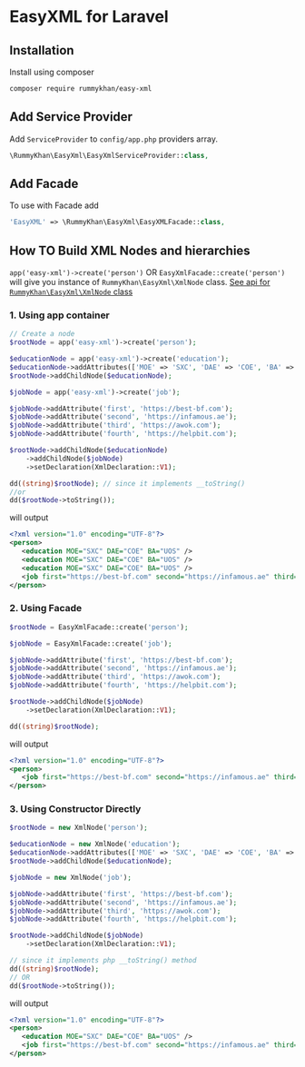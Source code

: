 # EasyXML for Laravel

## Installation

Install using composer

```bash
composer require rummykhan/easy-xml
```

## Add Service Provider
Add `ServiceProvider` to `config/app.php` providers array.

```php
\RummyKhan\EasyXml\EasyXmlServiceProvider::class,
```

## Add Facade
To use with Facade add

```php
'EasyXML' => \RummyKhan\EasyXml\EasyXMLFacade::class,
```

## How TO Build XML Nodes and hierarchies 

`app('easy-xml')->create('person')` OR `EasyXmlFacade::create('person')` will give you instance of `RummyKhan\EasyXml\XmlNode` class.
[See api for `RummyKhan\EasyXml\XmlNode` class ](https://github.com/rummykhan/easy-xml#rummykhaneasyxmlxmlnode-api)

### 1. Using app container

```php
// Create a node
$rootNode = app('easy-xml')->create('person');

$educationNode = app('easy-xml')->create('education');
$educationNode->addAttributes(['MOE' => 'SXC', 'DAE' => 'COE', 'BA' => 'UOS']);
$rootNode->addChildNode($educationNode);

$jobNode = app('easy-xml')->create('job');

$jobNode->addAttribute('first', 'https://best-bf.com');
$jobNode->addAttribute('second', 'https://infamous.ae');
$jobNode->addAttribute('third', 'https://awok.com');
$jobNode->addAttribute('fourth', 'https://helpbit.com');

$rootNode->addChildNode($educationNode)
    ->addChildNode($jobNode)
    ->setDeclaration(XmlDeclaration::V1);

dd((string)$rootNode); // since it implements __toString()
//or
dd($rootNode->toString());
```

will output

```xml
<?xml version="1.0" encoding="UTF-8"?>
<person>
   <education MOE="SXC" DAE="COE" BA="UOS" />
   <education MOE="SXC" DAE="COE" BA="UOS" />
   <education MOE="SXC" DAE="COE" BA="UOS" />
   <job first="https://best-bf.com" second="https://infamous.ae" third="https://awok.com" fourth="https://helpbit.com" />
</person>
```

### 2. Using Facade

```php
$rootNode = EasyXmlFacade::create('person');

$jobNode = EasyXmlFacade::create('job');

$jobNode->addAttribute('first', 'https://best-bf.com');
$jobNode->addAttribute('second', 'https://infamous.ae');
$jobNode->addAttribute('third', 'https://awok.com');
$jobNode->addAttribute('fourth', 'https://helpbit.com');

$rootNode->addChildNode($jobNode)
    ->setDeclaration(XmlDeclaration::V1);

dd((string)$rootNode);
```

will output

```xml
<?xml version="1.0" encoding="UTF-8"?>
<person>
   <job first="https://best-bf.com" second="https://infamous.ae" third="https://awok.com" fourth="https://helpbit.com" />
</person>
```


### 3. Using Constructor Directly

```php
$rootNode = new XmlNode('person');

$educationNode = new XmlNode('education');
$educationNode->addAttributes(['MOE' => 'SXC', 'DAE' => 'COE', 'BA' => 'UOS']);
$rootNode->addChildNode($educationNode);

$jobNode = new XmlNode('job');

$jobNode->addAttribute('first', 'https://best-bf.com');
$jobNode->addAttribute('second', 'https://infamous.ae');
$jobNode->addAttribute('third', 'https://awok.com');
$jobNode->addAttribute('fourth', 'https://helpbit.com');

$rootNode->addChildNode($jobNode)
    ->setDeclaration(XmlDeclaration::V1);

// since it implements php __toString() method
dd((string)$rootNode);
// OR
dd($rootNode->toString());
```

will output

```xml
<?xml version="1.0" encoding="UTF-8"?>
<person>
   <education MOE="SXC" DAE="COE" BA="UOS" />
   <job first="https://best-bf.com" second="https://infamous.ae" third="https://awok.com" fourth="https://helpbit.com" />
</person>
```
